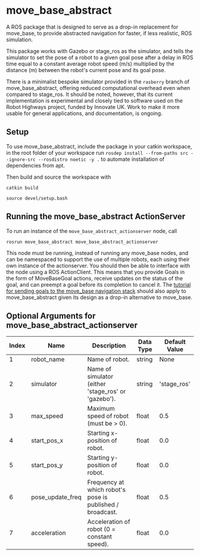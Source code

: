 # move_base_abstract

A ROS package that is designed to serve as a drop-in replacement for move_base, to provide abstracted navigation for faster, if less realistic, ROS simulation.

This package works with Gazebo or stage_ros as the simulator, and tells the simulator to set the pose of a robot to a given goal pose after a delay in ROS time equal to a constant average robot speed (m/s) multiplied by the distance (m) between the robot's current pose and its goal pose.

There is a minimalist bespoke simulator provided in the `rasberry` branch of move_base_abstract, offering reduced computational overhead even when compared to stage_ros. It should be noted, however, that its current implementation is experimental and closely tied to software used on the Robot Highways project, funded by Innovate UK. Work to make it more usable for general applications, and documentation, is ongoing. 

## Setup

To use move_base_abstract, include the package in your catkin workspace, in the root folder of your workspace run
`rosdep install --from-paths src --ignore-src --rosdistro noetic -y .`
to automate installation of dependencies from apt. 

Then build and source the workspace with

`catkin build`

`source devel/setup.bash`

## Running the move_base_abstract ActionServer

To run an instance of the `move_base_abstract_actionserver` node, call

`rosrun move_base_abstract move_base_abstract_actionserver`

This node must be running, instead of running any move_base nodes, and can be namespaced to support the use of multiple robots, each using their own instance of the actionserver. You should then be able to interface with the node using a ROS ActionClient. This means that you provide Goals in the form of MoveBaseGoal actions, receive updates on the status of the goal, and can preempt a goal before its completion to cancel it. The [tutorial for sending goals to the move_base navigation stack](http://wiki.ros.org/navigation/Tutorials/SendingSimpleGoals) should also apply to move_base_abstract given its design as a drop-in alternative to move_base.

## Optional Arguments for move_base_abstract_actionserver
| Index | Name | Description | Data Type | Default Value |
|---|---|---|---|---|
| 1 | robot_name | Name of robot. | string | None |
| 2 | simulator | Name of simulator (either 'stage_ros' or 'gazebo'). | string | 'stage_ros' |
| 3 | max_speed | Maximum speed of robot (must be > 0). | float | 0.5 |
| 4 | start_pos_x | Starting x-position of robot. | float | 0.0 |
| 5 | start_pos_y | Starting y-position of robot. | float | 0.0 |
| 6 | pose_update_freq | Frequency at which robot's pose is published / broadcast. | float | 0.5 |
| 7 | acceleration | Acceleration of robot (0 = constant speed). | float | 0.0 | 
